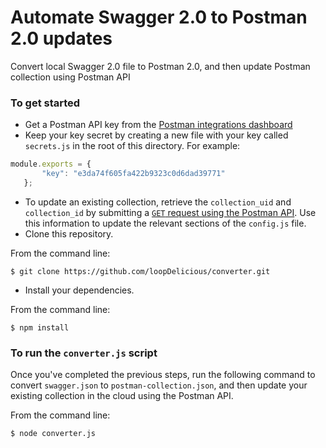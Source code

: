 # Automate Swagger 2.0 to Postman 2.0 updates

Convert local Swagger 2.0 file to Postman 2.0, and then update Postman collection using Postman API


### To get started

* Get a Postman API key from the [Postman integrations dashboard](https://app.getpostman.com/dashboard/integrations)
* Keep your key secret by creating a new file with your key called `secrets.js` in the root of this directory. For example:
```javascript
module.exports = {
       "key": "e3da74f605fa422b9323c0d6dad39771"
   };
```
* To update an existing collection, retrieve the `collection_uid` and `collection_id` by submitting a [`GET` request using the Postman API](https://docs.api.getpostman.com/#3190c896-4216-a0a3-aa38-a041d0c2eb72). Use this information to update the relevant sections of the `config.js` file.
* Clone this repository.

From the command line:

    $ git clone https://github.com/loopDelicious/converter.git

* Install your dependencies. 


From the command line:

    $ npm install

### To run the `converter.js` script

Once you've completed the previous steps, run the following command to convert `swagger.json` to `postman-collection.json`, and then update your existing collection in the cloud using the Postman API.

From the command line:

    $ node converter.js